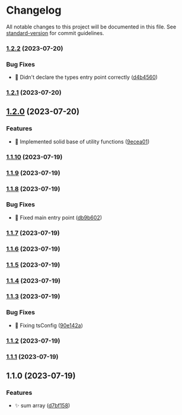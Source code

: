 # Changelog

All notable changes to this project will be documented in this file. See [standard-version](https://github.com/conventional-changelog/standard-version) for commit guidelines.

### [1.2.2](https://github.com/emilohlund-git/smoothie-ts/compare/v1.2.1...v1.2.2) (2023-07-20)


### Bug Fixes

* :bug: Didn't declare the types entry point correctly ([d4b4560](https://github.com/emilohlund-git/smoothie-ts/commit/d4b456061b92fde280358ebda3a41b61bdd539bf))

### [1.2.1](https://github.com/emilohlund-git/smoothie-ts/compare/v1.2.0...v1.2.1) (2023-07-20)

## [1.2.0](https://github.com/emilohlund-git/smoothie-ts/compare/v1.1.10...v1.2.0) (2023-07-20)


### Features

* :rocket: Implemented solid base of utility functions ([9ecea01](https://github.com/emilohlund-git/smoothie-ts/commit/9ecea01d6c4c018f1b403afd9f46a18643c43443))

### [1.1.10](https://github.com/emilohlund-git/smoothie-ts/compare/v1.1.9...v1.1.10) (2023-07-19)

### [1.1.9](https://github.com/emilohlund-git/smoothie-ts/compare/v1.1.8...v1.1.9) (2023-07-19)

### [1.1.8](https://github.com/emilohlund-git/smoothie-ts/compare/v1.1.7...v1.1.8) (2023-07-19)


### Bug Fixes

* :bug: Fixed main entry point ([db9b602](https://github.com/emilohlund-git/smoothie-ts/commit/db9b602adc21747492cbaadfd689987a4254ea77))

### [1.1.7](https://github.com/emilohlund-git/smoothie-ts/compare/v1.1.6...v1.1.7) (2023-07-19)

### [1.1.6](https://github.com/emilohlund-git/smoothie-ts/compare/v1.1.5...v1.1.6) (2023-07-19)

### [1.1.5](https://github.com/emilohlund-git/smoothie-ts/compare/v1.1.4...v1.1.5) (2023-07-19)

### [1.1.4](https://github.com/emilohlund-git/smoothie-ts/compare/v1.1.3...v1.1.4) (2023-07-19)

### [1.1.3](https://github.com/emilohlund-git/simpli/compare/v1.1.2...v1.1.3) (2023-07-19)


### Bug Fixes

* :bug: Fixing tsConfig ([90e142a](https://github.com/emilohlund-git/simpli/commit/90e142a64982ef9ae6d1d09ed2bd3a47a1b53b6a))

### [1.1.2](https://github.com/emilohlund-git/simpli/compare/v1.1.1...v1.1.2) (2023-07-19)

### [1.1.1](https://github.com/emilohlund-git/simpli/compare/v1.1.0...v1.1.1) (2023-07-19)

## 1.1.0 (2023-07-19)


### Features

* :sparkles: sum array ([d7bf158](https://github.com/emilohlund-git/simpli/commit/d7bf158c2f4b153af5e7ab7f8e83aa0ce265cbec))
